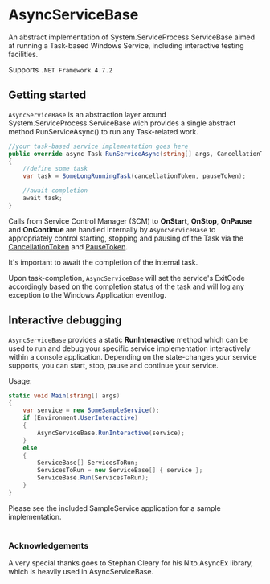 # AsyncServiceBase
An abstract implementation of System.ServiceProcess.ServiceBase aimed at running a Task-based Windows Service, including interactive testing facilities.

Supports `.NET Framework 4.7.2`

## Getting started

`AsyncServiceBase` is an abstraction layer around System.ServiceProcess.ServiceBase wich provides a single abstract method RunServiceAsync() to run any Task-related work.

```C#
//your task-based service implementation goes here
public override async Task RunServiceAsync(string[] args, CancellationToken cancellationToken, PauseToken pauseToken)
{
    //define some task
    var task = SomeLongRunningTask(cancellationToken, pauseToken);

    //await completion
    await task;
}
```

Calls from Service Control Manager (SCM) to **OnStart**, **OnStop**, **OnPause** and **OnContinue** are handled internally by `AsyncServiceBase` to appropriately control starting, stopping and pausing of the Task via the [CancellationToken](https://docs.microsoft.com/en-us/dotnet/api/system.threading.cancellationtoken) and [PauseToken](https://github.com/StephenCleary/AsyncEx). 

It's important to await the completion of the internal task.

Upon task-completion, `AsyncServiceBase` will set the service's ExitCode accordingly based on the completion status of the task and will log any exception to the Windows Application eventlog.

## Interactive debugging
`AsyncServiceBase` provides a static **RunInteractive** method which can be used to run and debug your specific service implementation interactively within a console application. Depending on the state-changes your service supports, you can start, stop, pause and continue your service. 

Usage:
```C#
static void Main(string[] args)
{
    var service = new SomeSampleService();
    if (Environment.UserInteractive)
    {
        AsyncServiceBase.RunInteractive(service);
    }
    else
    {
        ServiceBase[] ServicesToRun;
        ServicesToRun = new ServiceBase[] { service };
        ServiceBase.Run(ServicesToRun);
    }
}
```
Please see the included SampleService application for a sample implementation.


#
### Acknowledgements

A very special thanks goes to Stephan Cleary for his Nito.AsyncEx library, which is heavily used in AsyncServiceBase.
